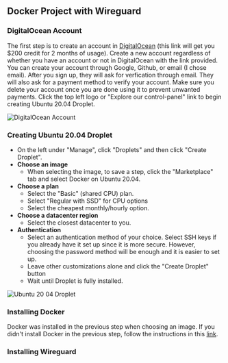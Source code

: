 ## Docker Project with Wireguard

### DigitalOcean Account
The first step is to create an account in [DigitalOcean](https://m.do.co/c/4d7f4ff9cfe4) (this link will get you $200 credit for 2 months of usage). Create a new account regardless of whether you have an account or not in DigitalOcean with the link provided. You can create your account through Google, Github, or email (I chose email). After you sign up, they will ask for verfication through email. They will also ask for a payment method to verify your account. Make sure you delete your account once you are done using it to prevent unwanted payments. Click the top left logo or "Explore our control-panel" link to begin creating Ubuntu 20.04 Droplet.

![DigitalOcean Account](https://user-images.githubusercontent.com/113713588/204705801-a5c682d9-5bf3-48f1-ab67-8bee4206307e.png)

### Creating Ubuntu 20.04 Droplet
- On the left under "Manage", click "Droplets" and then click "Create Droplet". 
- **Choose an image** 
  - When selecting the image, to save a step, click the "Marketplace" tab and select Docker on Ubuntu 20.04. 
- **Choose a plan**
  - Select the "Basic" (shared CPU) plan.
  - Select "Regular with SSD" for CPU options
  - Select the cheapest monthly/hourly option. 
- **Choose a datacenter region**
  - Select the closest datacenter to you. 
- **Authentication**
  - Select an authentication method of your choice. Select SSH keys if you already have it set up since it is more secure. However, choosing the password method will be enough and it is easier to set up. 
  - Leave other customizations alone and click the "Create Droplet" button
  - Wait until Droplet is fully installed.

![Ubuntu 20 04 Droplet](https://user-images.githubusercontent.com/113713588/204712164-b5bf49f4-a698-462e-a826-ce610ca40497.png)

### Installing Docker
Docker was installed in the previous step when choosing an image. If you didn't install Docker in the previous step, follow the instructions in this [link](https://thematrix.dev/setup-wireguard-vpn-server-with-docker/).

### Installing Wireguard
